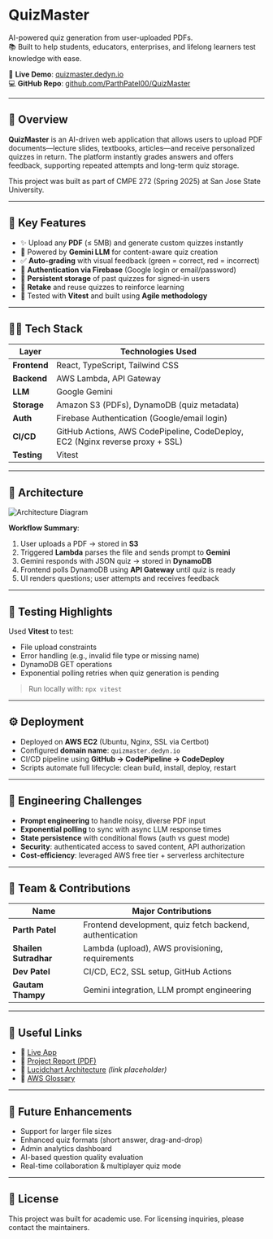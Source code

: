 # QuizMaster

AI-powered quiz generation from user-uploaded PDFs.  
📚 Built to help students, educators, enterprises, and lifelong learners test knowledge with ease.

🔗 **Live Demo**: [quizmaster.dedyn.io](https://quizmaster.dedyn.io/)  
💻 **GitHub Repo**: [github.com/ParthPatel00/QuizMaster](https://github.com/ParthPatel00/QuizMaster)

---

## 🚀 Overview

**QuizMaster** is an AI-driven web application that allows users to upload PDF documents—lecture slides, textbooks, articles—and receive personalized quizzes in return. The platform instantly grades answers and offers feedback, supporting repeated attempts and long-term quiz storage.

This project was built as part of CMPE 272 (Spring 2025) at San Jose State University.

---

## 🎯 Key Features

- ✨ Upload any **PDF** (≤ 5MB) and generate custom quizzes instantly
- 🤖 Powered by **Gemini LLM** for content-aware quiz creation
- ✅ **Auto-grading** with visual feedback (green = correct, red = incorrect)
- 🔐 **Authentication via Firebase** (Google login or email/password)
- 📂 **Persistent storage** of past quizzes for signed-in users
- 🔁 **Retake** and reuse quizzes to reinforce learning
- 🧪 Tested with **Vitest** and built using **Agile methodology**

---

## 🧑‍💻 Tech Stack

| Layer        | Technologies Used                                                                 |
|--------------|------------------------------------------------------------------------------------|
| **Frontend** | React, TypeScript, Tailwind CSS                                                   |
| **Backend**  | AWS Lambda, API Gateway                                                           |
| **LLM**      | Google Gemini                                                                     |
| **Storage**  | Amazon S3 (PDFs), DynamoDB (quiz metadata)                                        |
| **Auth**     | Firebase Authentication (Google/email login)                                     |
| **CI/CD**    | GitHub Actions, AWS CodePipeline, CodeDeploy, EC2 (Nginx reverse proxy + SSL)    |
| **Testing**  | Vitest                                                                             |

---

## 🧭 Architecture

![Architecture Diagram](https://github.com/ParthPatel00/QuizMaster/assets/architecture.png) <!-- Replace with actual image link if desired -->

**Workflow Summary**:
1. User uploads a PDF → stored in **S3**
2. Triggered **Lambda** parses the file and sends prompt to **Gemini**
3. Gemini responds with JSON quiz → stored in **DynamoDB**
4. Frontend polls DynamoDB using **API Gateway** until quiz is ready
5. UI renders questions; user attempts and receives feedback

---

## 🧪 Testing Highlights

Used **Vitest** to test:
- File upload constraints
- Error handling (e.g., invalid file type or missing name)
- DynamoDB GET operations
- Exponential polling retries when quiz generation is pending

> Run locally with: `npx vitest`

---

## ⚙️ Deployment

- Deployed on **AWS EC2** (Ubuntu, Nginx, SSL via Certbot)
- Configured **domain name**: `quizmaster.dedyn.io`
- CI/CD pipeline using **GitHub → CodePipeline → CodeDeploy**
- Scripts automate full lifecycle: clean build, install, deploy, restart

---

## 🧠 Engineering Challenges

- **Prompt engineering** to handle noisy, diverse PDF input
- **Exponential polling** to sync with async LLM response times
- **State persistence** with conditional flows (auth vs guest mode)
- **Security**: authenticated access to saved content, API authorization
- **Cost-efficiency**: leveraged AWS free tier + serverless architecture

---

## 👥 Team & Contributions

| Name                   | Major Contributions                                          |
|------------------------|--------------------------------------------------------------|
| **Parth Patel**        | Frontend development, quiz fetch backend, authentication     |
| **Shailen Sutradhar**  | Lambda (upload), AWS provisioning, requirements              |
| **Dev Patel**          | CI/CD, EC2, SSL setup, GitHub Actions                        |
| **Gautam Thampy**      | Gemini integration, LLM prompt engineering                   |

---

## 📎 Useful Links

- 🔗 [Live App](https://quizmaster.dedyn.io/)
- 📁 [Project Report (PDF)](./QuizMaster%20-%20ProjectReport.pdf)
- 📂 [Lucidchart Architecture](https://lucid.app/) *(link placeholder)*
- 📖 [AWS Glossary](https://docs.aws.amazon.com/glossary/latest/reference/glos-chap.html)

---

## 📌 Future Enhancements

- Support for larger file sizes
- Enhanced quiz formats (short answer, drag-and-drop)
- Admin analytics dashboard
- AI-based question quality evaluation
- Real-time collaboration & multiplayer quiz mode

---

## 📝 License

This project was built for academic use. For licensing inquiries, please contact the maintainers.
